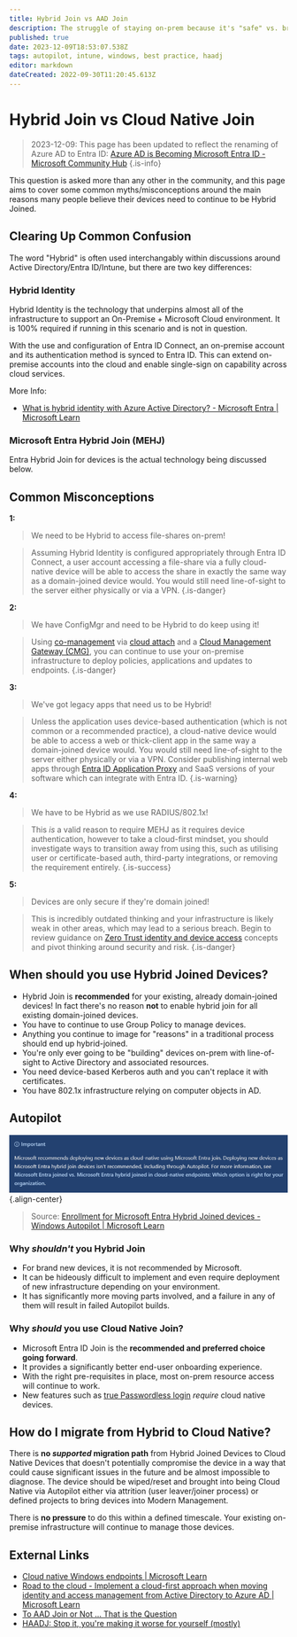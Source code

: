 ```yaml
---
title: Hybrid Join vs AAD Join
description: The struggle of staying on-prem because it's "safe" vs. breaking your tech-debt shackles and moving to modern management.
published: true
date: 2023-12-09T18:53:07.538Z
tags: autopilot, intune, windows, best practice, haadj
editor: markdown
dateCreated: 2022-09-30T11:20:45.613Z
---
```


# Hybrid Join vs Cloud Native Join

> 2023-12-09: This page has been updated to reflect the renaming of Azure AD to Entra ID:
[Azure AD is Becoming Microsoft Entra ID - Microsoft Community Hub](https://techcommunity.microsoft.com/t5/microsoft-entra-azure-ad-blog/azure-ad-is-becoming-microsoft-entra-id/ba-p/2520436)
{.is-info}


This question is asked more than any other in the community, and this page aims to cover some common myths/misconceptions around the main reasons many people believe their devices need to continue to be Hybrid Joined.

## Clearing Up Common Confusion
The word "Hybrid" is often used interchangably within discussions around Active Directory/Entra ID/Intune, but there are two key differences:

### **Hybrid Identity**

Hybrid Identity is the technology that underpins almost all of the infrastructure to support an On-Premise + Microsoft Cloud environment. It is 100% required if running in this scenario and is not in question.

With the use and configuration of Entra ID Connect, an on-premise account and its authentication method is synced to Entra ID. This can extend on-premise accounts into the cloud and enable single-sign on capability across cloud services.

More Info:

* [What is hybrid identity with Azure Active Directory? - Microsoft Entra | Microsoft Learn](https://learn.microsoft.com/azure/active-directory/hybrid/whatis-hybrid-identity)

### **Microsoft Entra Hybrid Join (MEHJ)**

Entra Hybrid Join for devices is the actual technology being discussed below.

## Common Misconceptions

**1:**
> We need to be Hybrid to access file-shares on-prem!

> Assuming Hybrid Identity is configured appropriately through Entra ID Connect, a user account accessing a file-share via a fully cloud-native device will be able to access the share in exactly the same way as a domain-joined device would. 
You would still need line-of-sight to the server either physically or via a VPN.
{.is-danger}

**2:**
> We have ConfigMgr and need to be Hybrid to do keep using it!

> Using [co-management](https://learn.microsoft.com/en-gb/mem/configmgr/comanage/how-to-prepare-win10) via [cloud attach](https://learn.microsoft.com/en-us/mem/configmgr/cloud-attach/overview) and a [Cloud Management Gateway (CMG)](https://learn.microsoft.com/en-gb/mem/configmgr/core/clients/manage/cmg/overview), you can continue to use your on-premise infrastructure to deploy policies, applications and updates to endpoints.
{.is-danger}

**3:**
> We've got legacy apps that need us to be Hybrid!

> Unless the application uses device-based authentication (which is not common or a recommended practice), a cloud-native device would be able to access a web or thick-client app in the same way a domain-joined device would.
You would still need line-of-sight to the server either physically or via a VPN.
Consider publishing internal web apps through [Entra ID Application Proxy](https://learn.microsoft.com/en-us/entra/identity/app-proxy/application-proxy) and SaaS versions of your software which can integrate with Entra ID.
{.is-warning}

**4:**
> We have to be Hybrid as we use RADIUS/802.1x!

> This _*is*_ a valid reason to require MEHJ as it requires device authentication, however to take a cloud-first mindset, you should investigate ways to transition away from using this, such as utilising user or certificate-based auth, third-party integrations, or removing the requirement entirely.
{.is-success}

**5:**
> Devices are only secure if they're domain joined!

> This is incredibly outdated thinking and your infrastructure is likely weak in other areas, which may lead to a serious breach. 
Begin to review guidance on [Zero Trust identity and device access](https://learn.microsoft.com/en-us/microsoft-365/security/office-365-security/microsoft-365-policies-configurations) concepts and pivot thinking around security and risk. 
{.is-danger}

## When should you use Hybrid Joined Devices?

* Hybrid Join is **recommended** for your existing, already domain-joined devices! In fact there's no reason **not** to enable hybrid join for all existing domain-joined devices.
* You have to continue to use Group Policy to manage devices.
* Anything you continue to image for "reasons" in a traditional process should end up hybrid-joined.
* You're only ever going to be "building" devices on-prem with line-of-sight to Active Directory and associated resources.
* You need device-based Kerberos auth and you can't replace it with certificates.
* You have 802.1x infrastructure relying on computer objects in AD.

## Autopilot
![cloudnativerecommendation.png](/cloudnativerecommendation.png){.align-center}
> Source: [Enrollment for Microsoft Entra Hybrid Joined devices - Windows Autopilot | Microsoft Learn](https://learn.microsoft.com/en-us/autopilot/windows-autopilot-hybrid)

### Why *shouldn't* you Hybrid Join

* For brand new devices, it is not recommended by Microsoft.
* It can be hideously difficult to implement and even require deployment of new infrastructure depending on your environment.
* It has significantly more moving parts involved, and a failure in any of them will result in failed Autopilot builds.

### Why *should* you use Cloud Native Join?

* Microsoft Entra ID Join is the **recommended and preferred choice going forward**.
* It provides a significantly better end-user onboarding experience.
* With the right pre-requisites in place, most on-prem resource access will continue to work.
* New features such as [true Passwordless login](https://learn.microsoft.com/en-us/windows/security/identity-protection/passwordless-experience/#system-requirements) _require_ cloud native devices.

## How do I migrate from Hybrid to Cloud Native?

There is **no _supported_ migration path** from Hybrid Joined Devices to Cloud Native Devices that doesn't potentially compromise the device in a way that could cause significant issues in the future and be almost impossible to diagnose. The device should be wiped/reset and brought into being Cloud Native via Autopilot either via attrition (user leaver/joiner process) or defined projects to bring devices into Modern Management.

There is **no pressure** to do this within a defined timescale. Your existing on-premise infrastructure will continue to manage those devices.

## External Links

* [Cloud native Windows endpoints | Microsoft Learn](https://aka.ms/cloudnativeendpoints)
* [Road to the cloud - Implement a cloud-first approach when moving identity and access management from Active Directory to Azure AD | Microsoft Learn](https://learn.microsoft.com/en-us/azure/active-directory/architecture/road-to-the-cloud-implement)
* [To AAD Join or Not … That is the Question](https://techcommunity.microsoft.com/t5/core-infrastructure-and-security/to-aad-join-or-not-that-is-the-question/ba-p/3435768)
* [HAADJ: Stop it, you're making it worse for yourself (mostly)](https://skiptotheendpoint.co.uk/haadj-stop-it-youre-making-it-worse-for-yourself-mostly/)
